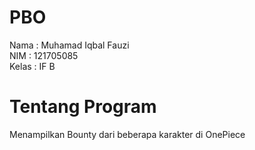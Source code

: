 # PBO
Nama    : Muhamad Iqbal Fauzi <br>
NIM     : 121705085 <br>
Kelas   : IF B <br>

# Tentang Program
Menampilkan Bounty dari beberapa karakter di OnePiece
